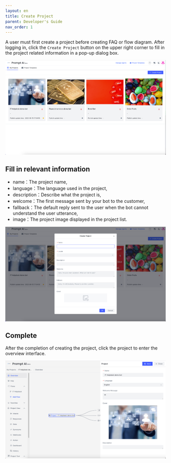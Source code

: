 ```yaml
---
layout: en
title: Create Project
parent: Developer's Guide
nav_order: 1
---
```

A user must first create a project before creating FAQ or flow diagram. After logging in, click the `Create Project` button on the upper right corner to fill in the project related information in a pop-up dialog box.

![project-create](/assets/images/tutorial/project/p-create.png)

## Fill in relevant information
   - name：The project name,
   - language：The language used in the project,
   - description：Describe what the project is,
   - welcome：The first message sent by your bot to the customer,
   - fallback：The default reply sent to the user when the bot cannot understand the user utterance,
   - image：The project image displayed in the project list.
   
![project-create-detail](/assets/images/tutorial/project/p-create-detail.png)


## Complete
After the completion of creating the project, click the project to enter the overview interface.

![project-main-view](/assets/images/tutorial/project/p-main-view.png)
